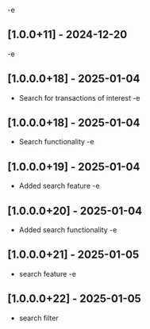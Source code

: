 -e 
## [1.0.0+11] - 2024-12-20
-e 
## [1.0.0.0+18] - 2025-01-04
- Search for transactions of interest
-e 
## [1.0.0.0+18] - 2025-01-04
- Search functionality
-e 
## [1.0.0.0+19] - 2025-01-04
- Added search feature 
-e 
## [1.0.0.0+20] - 2025-01-04
- Added search functionality
-e 
## [1.0.0.0+21] - 2025-01-05
- search feature
-e 
## [1.0.0.0+22] - 2025-01-05
- search filter
